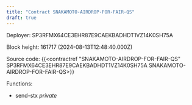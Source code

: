 ```yaml
---
title: "Contract SNAKAMOTO-AIRDROP-FOR-FAIR-QS"
draft: true
---
```

Deployer: SP3RFMX64CE3EHR87E9CAEKBADHDT1VZ14K0SH75A


 



Block height: 161717 (2024-08-13T12:48:40.000Z)

Source code: {{<contractref "SNAKAMOTO-AIRDROP-FOR-FAIR-QS" SP3RFMX64CE3EHR87E9CAEKBADHDT1VZ14K0SH75A SNAKAMOTO-AIRDROP-FOR-FAIR-QS>}}

Functions:

* send-stx _private_
